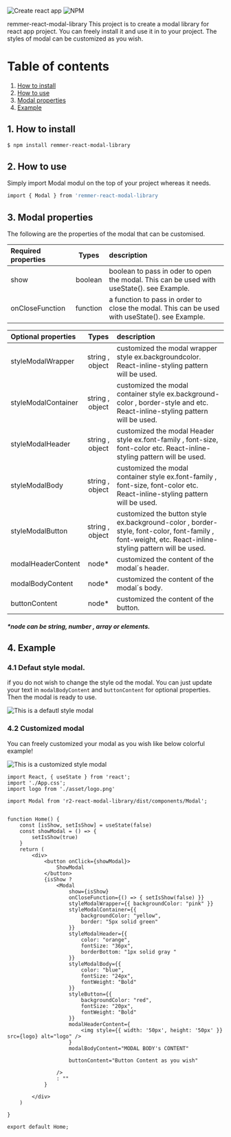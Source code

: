 ![Create react app](https://img.shields.io/badge/build_with-create_react_app-09D3AC?style=for-the-badge&logo=Create-React-App)
![NPM](https://img.shields.io/badge/npm-CB3837?style=for-the-badge&logo=npm&logoColor=white)

remmer-react-modal-library
This project is to create a modal library for react app project. You can freely install it and use it in to your project. The styles of modal can be customized as you wish. 

# Table of contents #
1. [How to install](#install)
2. [How to use](#usage)
3. [Modal properties](#properties)
4. [Example](#example)


## 1. <a name="install">How to install</a>
```bash 
$ npm install remmer-react-modal-library
```

## 2. <a name="usage">How to use</a>
Simply import Modal modul on the top of your project whereas it needs.

```bash
import { Modal } from 'remmer-react-modal-library
```

## 3. <a name="properties">Modal properties</a>
The following are the properties of the modal that can be customised.


| Required properties       |       Types        |  description |
| :---                     |     :---:         |          :--- |
| show                     |    boolean         | boolean to pass in oder to open the modal. This can be used with useState(). see Example.
| onCloseFunction          |function            | a function to pass in order to close the modal. This can be used with useState(). see Example.

| Optional properties      |       Types        |  description  |
| :---                      |     :---:         |          :--- |
| styleModalWrapper        | string , object    |customized the modal wrapper style ex.backgroundcolor.  React-inline-styling pattern will be used.
| styleModalContainer      | string , object    | customized the modal container style ex.background-color , border-style and etc.   React-inline-styling pattern will be used.|
| styleModalHeader      | string , object    | customized the modal Header style ex.font-family , font-size, font-color etc.   React-inline-styling pattern will be used.|
| styleModalBody      | string , object    | customized the modal container style ex.font-family , font-size, font-color etc.     React-inline-styling pattern will be used.|
| styleModalButton         | string , object    | customized the button style ex.background-color , border-style, font-color, font-family , font-weight, etc.   React-inline-styling pattern will be used.
| modalHeaderContent       | node*              | customized the content of the modal´s header. 
| modalBodyContent         | node*              | customized the content of the modal´s body. 
| buttonContent            | node*              | customized the content of the button.  

##### *node can be string, number , array or elements.


## 4. <a name="example">Example</a>

### 4.1 Defaut style modal.
if you do not wish to change the style od the modal. You can just update your text in `modalBodyContent` and `buttonContent` for optional properties. Then the modal is ready to use. 

![This is a defautl style modal](./src/asset/defaultModal.png)


### 4.2 Customized modal
You can freely customized your modal as you wish like below colorful example!

![This is a customized style modal](./src/asset/customizedModal.png)

```reactJS
import React, { useState } from 'react';
import './App.css';
import logo from './asset/logo.png'

import Modal from 'r2-react-modal-library/dist/components/Modal';


function Home() {
    const [isShow, setIsShow] = useState(false)
    const showModal = () => {
        setIsShow(true)
    }
    return (
        <div>
            <button onClick={showModal}>
                ShowModal
            </button>
            {isShow ?
                <Modal
                    show={isShow}
                    onCloseFunction={() => { setIsShow(false) }}
                    styleModalWrapper={{ backgroundColor: "pink" }}
                    styleModalContainer={{
                        backgroundColor: "yellow",
                        border: "5px solid green"
                    }}
                    styleModalHeader={{
                        color: "orange",
                        fontSize: "36px",
                        borderBottom: "1px solid gray "
                    }}
                    styleModalBody={{
                        color: "blue",
                        fontSize: "24px",
                        fontWeight: "Bold"
                    }}
                    styleButton={{
                        backgroundColor: "red",
                        fontSize: "20px",
                        fontWeight: "Bold"
                    }}
                    modalHeaderContent={
                        <img style={{ width: '50px', height: '50px' }} src={logo} alt="logo" />
                    }
                    modalBodyContent="MODAL BODY's CONTENT"

                    buttonContent="Button Content as you wish"

                />
                : ""
            }

        </div>
    )

}

export default Home;

```
